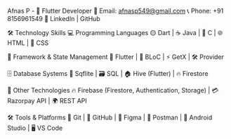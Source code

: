 Afnas P - 🚀 Flutter Developer
📧 Email: afnasp549@gmail.com
📞 Phone: +91 8156961549
🔗 LinkedIn | GitHub

🛠 Technology Skills
💻 Programming Languages
🟡 Dart | ☕ Java | 🔵 C | 🌐 HTML | 🎨 CSS

📱 Framework & State Management
🚀 Flutter | 🔄 BLoC | ⚡ GetX | 🛠️ Provider

🗄️ Database Systems
📂 Sqflite | 🗃️ SQL | 🏠 Hive (Flutter) | 🔥 Firestore

🔗 Other Technologies
🔥 Firebase (Firestore, Authentication, Storage) | 💳 Razorpay API | 🌍 REST API

🛠️ Tools & Platforms
🐙 Git | 🔗 GitHub | 🎨 Figma | 🧪 Postman | 📱 Android Studio | 🖥️ VS Code
